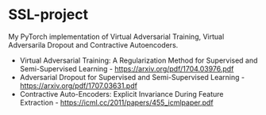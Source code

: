 # SSL-project
My PyTorch implementation of Virtual Adversarial Training, Virtual Adversarila Dropout and Contractive Autoencoders.

 - Virtual Adversarial Training: A Regularization Method for Supervised and Semi-Supervised Learning - https://arxiv.org/pdf/1704.03976.pdf
 - Adversarial Dropout for Supervised and Semi-Supervised Learning - https://arxiv.org/pdf/1707.03631.pdf
 - Contractive Auto-Encoders: Explicit Invariance During Feature Extraction - https://icml.cc/2011/papers/455_icmlpaper.pdf
